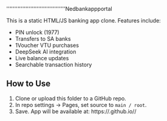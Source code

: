 '''''''''''''''''''''''''''''''''''''Nedbankappportal


This is a static HTML/JS banking app clone. Features include:
- PIN unlock (1977)
- Transfers to SA banks
- 1Voucher VTU purchases
- DeepSeek AI integration
- Live balance updates
- Searchable transaction history

## How to Use

1. Clone or upload this folder to a GitHub repo.
2. In repo settings → Pages, set source to `main / root`.
3. Save. App will be available at:
   https://<your-username>.github.io/<repo-name>/
